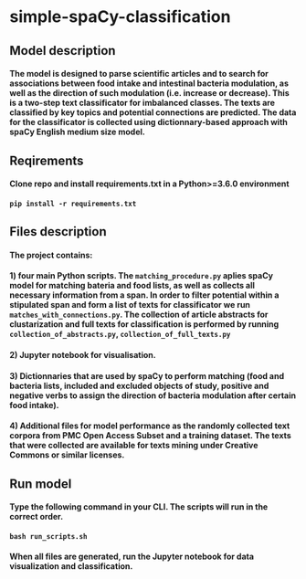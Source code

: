 # simple-spaCy-classification
## Model description
#### The model is designed to parse scientific articles and to search for associations between food intake and intestinal bacteria modulation, as well as the direction of such modulation (i.e. increase or decrease). This is a two-step text classificator for imbalanced classes. The texts are classified by key topics and potential connections are predicted.  The data for the classificator is collected using dictionnary-based approach with spaCy English medium size model.
## Reqirements
#### Clone repo and install requirements.txt in a Python>=3.6.0 environment
#### `pip install -r requirements.txt`
## Files description
#### The project contains:
#### 1) four main Python scripts. The `matching_procedure.py` aplies spaCy model for matching bateria and food lists, as well as collects all necessary information from a span. In order to filter potential within a stipulated span and form a list of texts for classificator we run `matches_with_connections.py`. The collection of article abstracts for clustarization and full texts for classification is performed by running `collection_of_abstracts.py`, `collection_of_full_texts.py`   
#### 2) Jupyter notebook for visualisation. 
#### 3) Dictionnaries that are used by spaCy to perform matching (food and bacteria lists, included and excluded objects of study, positive and negative verbs to assign the direction of bacteria modulation after certain food intake).
#### 4) Additional files for model performance as the randomly collected text corpora from PMC Open Access Subset and a training dataset. The texts that were collected are available for texts mining under Creative Commons or similar licenses. 
## Run model
#### Type the following command in your CLI. The scripts will run in the correct order.
#### `bash run_scripts.sh`
#### When all files are generated, run the Jupyter notebook for data visualization and classification.

